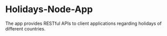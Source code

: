 # Holidays-Node-App
The app provides RESTful APIs to client applications regarding holidays of different countries.
